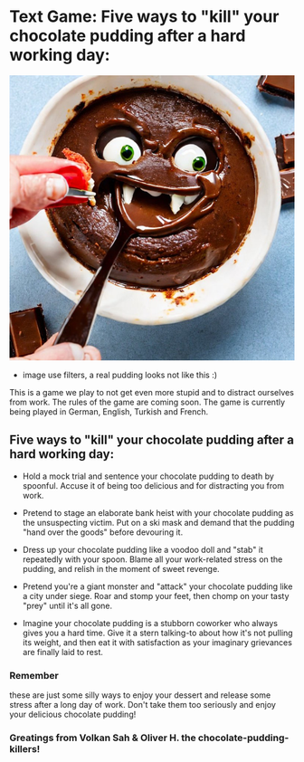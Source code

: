 
# Text Game: Five ways to "kill" your chocolate pudding after a hard working day:
![This is an image](https://github.com/VolkanSah/kill-the-chocolate-pudding/blob/main/1.jpg)
- image use filters, a real pudding looks not like this :)



This is a game we play to not get even more stupid and to distract ourselves from work. The rules of the game are coming soon. The game is currently being played in German, English, Turkish and French.

 ## Five ways to "kill" your chocolate pudding after a hard working day:
- Hold a mock trial and sentence your chocolate pudding to death by spoonful. Accuse it of being too delicious and for distracting you from work.

- Pretend to stage an elaborate bank heist with your chocolate pudding as the unsuspecting victim. Put on a ski mask and demand that the pudding "hand over the goods" before devouring it.

- Dress up your chocolate pudding like a voodoo doll and "stab" it repeatedly with your spoon. Blame all your work-related stress on the pudding, and relish in the moment of sweet revenge.

- Pretend you're a giant monster and "attack" your chocolate pudding like a city under siege. Roar and stomp your feet, then chomp on your tasty "prey" until it's all gone.

- Imagine your chocolate pudding is a stubborn coworker who always gives you a hard time. Give it a stern talking-to about how it's not pulling its weight, and then eat it with satisfaction as your imaginary grievances are finally laid to rest.

### Remember
these are just some silly ways to enjoy your dessert and release some stress after a long day of work. Don't take them too seriously and enjoy your delicious chocolate pudding!

### Greatings from Volkan Sah & Oliver H.  the chocolate-pudding-killers!
